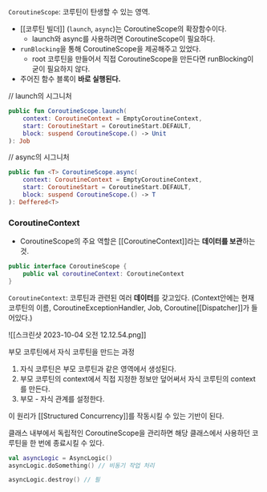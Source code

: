 `CoroutineScope`: 코루틴이 탄생할 수 있는 영역.

- [[코루틴 빌더]] (`launch`,  `async`)는 CoroutineScope의 확장함수이다.
	- launch와 async를 사용하려면 CoroutineScope이 필요하다.
- `runBlocking`을 통해 CoroutineScope을 제공해주고 있었다.
	- root 코루틴을 만들어서 직접 CoroutineScope을 만든다면 runBlocking이 굳이 필요하지 않다.
- 주어진 함수 블록이 **바로 실행된다.**

// launch의 시그니처
```kotlin
public fun CoroutineScope.launch(
	context: CoroutineContext = EmptyCoroutineContext,
	start: CoroutineStart = CoroutineStart.DEFAULT,
	block: suspend CoroutineScope.() -> Unit
): Job
```

// async의 시그니처
```kotlin
public fun <T> CoroutineScope.async(
	context: CoroutineContext = EmptyCoroutineContext,
	start: CoroutineStart = CoroutineStart.DEFAULT,
	block: suspend CoroutineScope.() -> T
): Deffered<T>
```

### CoroutineContext

- CoroutineScope의 주요 역할은 [[CoroutineContext]]라는 **데이터를 보관**하는 것.
```kotlin
public interface CoroutineScope {
	public val coroutineContext: CoroutineContext
}
```

`CoroutineContext`: 코루틴과 관련된 여러 **데이터**를 갖고있다.
(Context안에는 현재 코루틴의 이름, CoroutineExceptionHandler, Job, Coroutine[[Dispatcher]]가 들어있다.)

![[스크린샷 2023-10-04 오전 12.12.54.png]]

부모 코루틴에서 자식 코루틴을 만드는 과정
1. 자식 코루틴은 부모 코루틴과 같은 영역에서 생성된다.
2.  부모 코루틴의 context에서 직접 지정한 정보만 덮어써서 자식 코루틴의 context를 만든다.
3. 부모 - 자식 관계를 설정한다.

이 원리가 [[Structured Concurrency]]를 작동시킬 수 있는 기반이 된다.

클래스 내부에서 독립적인 CoroutineScope을 관리하면 해당 클래스에서 사용하던 코루틴을 한 번에 종료시킬 수 있다.
```kotlin
val asyncLogic = AsyncLogic()
asyncLogic.doSomething() // 비동기 작업 처리

asyncLogic.destroy() // 필